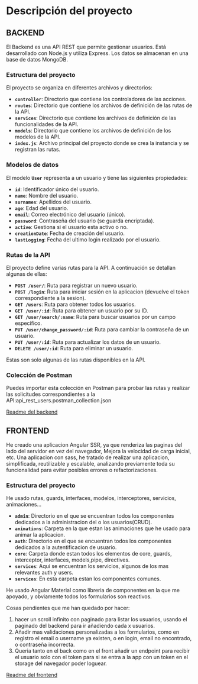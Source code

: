 # **Descripción del proyecto**

## BACKEND

El Backend es una API REST que permite gestionar usuarios. Está desarrollado con Node.js y utiliza Express. Los datos se almacenan en una base de datos MongoDB.

### **Estructura del proyecto**

El proyecto se organiza en diferentes archivos y directorios:

* **`controller`**: Directorio que contiene los controladores de las acciones.
* **`routes`**: Directorio que contiene los archivos de definición de las rutas de la API.
* **`services`**: Directorio que contiene los archivos de definición de las funcionalidades de la API.
* **`models`**: Directorio que contiene los archivos de definición de los modelos de la API.
* **`index.js`**: Archivo principal del proyecto donde se crea la instancia y se registran las rutas.

### **Modelos de datos**

El modelo **`User`** representa a un usuario y tiene las siguientes propiedades:

* **`id`**: Identificador único del usuario.
* **`name`**: Nombre del usuario.
* **`surnames`**: Apellidos del usuario.
* **`age`**: Edad del usuario.
* **`email`**: Correo electrónico del usuario (único).
* **`password`**: Contraseña del usuario (se guarda encriptada).
* **`active`**: Gestiona si el usuario esta activo o no.
* **`creationDate`**: Fecha de creación del usuario.
* **`lastLogging`**: Fecha del ultimo login realizado por el usuario.

### **Rutas de la API**

El proyecto define varias rutas para la API. A continuación se detallan algunas de ellas:

* **`POST /user/`**: Ruta para registrar un nuevo usuario.
* **`POST /login`**: Ruta para iniciar sesión en la aplicacion (devuelve el token correspondiente a la sesion).
* **`GET /users`**: Ruta para obtener todos los usuarios.
* **`GET /user/:id`**: Ruta para obtener un usuario por su ID.
* **`GET /user/search/:name`**: Ruta para buscar usuarios por un campo específico.
* **`PUT /user/change_password/:id`**: Ruta para cambiar la contraseña de un usuario.
* **`PUT /user/:id`**: Ruta para actualizar los datos de un usuario.
* **`DELETE /user/:id`**: Ruta para eliminar un usuario.

Estas son solo algunas de las rutas disponibles en la API.

### **Colección de Postman**

Puedes importar esta colección en Postman para probar las rutas y realizar las solicitudes correspondientes a la API:api_rest_users.postman_collection.json

[Readme del backend](https://github.com/cazar27/Proyecto/tree/master/api_rest_users#readme)

## FRONTEND

He creado una aplicacion Angular SSR, ya que renderiza las paginas del lado del servidor en vez del navegador, Mejora la velocidad de carga inicial, etc.
Una aplicacion con sass, he tratado de realizar una aplicacion, simplificada, reutilizable y escalable, analizando previamente toda su funcionalidad para evitar posibles errores o refactorizaciones.

### **Estructura del proyecto**

He usado rutas, guards, interfaces, modelos, interceptores, servicios, animaciones...

* **`admin`**: Directorio en el que se encuentran todos los componentes dedicados a la administracion del o los usuarios(CRUD).
* **`animations`**: Carpeta en la que estan las animaciones que he usado para animar la aplicacion.
* **`auth`**: Directorio en el que se encuentran todos los componentes dedicados a la autentificacion de usuario.
* **`core`**: Carpeta donde estan todos los elementos de core, guards, interceptor, interfaces, models,pipe, directives.
* **`services`**: Aqui se encuentran los servicios, algunos de los mas relevantes auth y users.
* **`services`**: En esta carpeta estan los componentes comunes.

He usado Angular Material como libreria de componentes en la que me apoyado, y obviamente todos los formularios son reactivos.

Cosas pendientes que me han quedado por hacer:
1. hacer un scroll infinito con paginado para listar los usuarios, usando el paginado del backend para ir añadiendo cada x usuarios.
2. Añadir mas validaciones personalizadas a los formularios, como en registro el email o username ya existen, o en login, email no encontrado, o contraseña incorrecta.
3. Queria tanto en el back como en el front añadir un endpoint para recibir el usuario solo con el token para si se entra a la app con un token en el storage del navegador poder loguear.

[Readme del frontend](https://github.com/cazar27/Proyecto/tree/master/users-app#readme)
